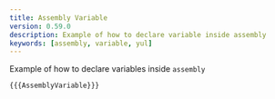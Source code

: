 ```yaml
---
title: Assembly Variable
version: 0.59.0
description: Example of how to declare variable inside assembly
keywords: [assembly, variable, yul]
---
```


Example of how to declare variables inside `assembly`

```solidity
{{{AssemblyVariable}}}
```
